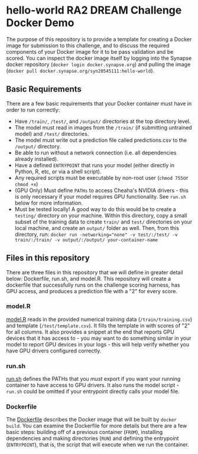 # hello-world RA2 DREAM Challenge Docker Demo

The purpose of this repository is to provide a template for creating a Docker image for submission to this challenge, and to discuss the required components of your Docker image for it to be pass validation and be scored. You can inspect the docker image itself by logging into the Synapse docker repository (`docker login docker.synapse.org`) and pulling the image (`docker pull docker.synapse.org/syn20545111:hello-world`). 

## Basic Requirements 

There are a few basic requirements that your Docker container must have in order to run correctly: 

- Have `/train/`, `/test/`, and `/output/` directories at the top directory level. 
- The model must read in images from the `/train/` (if submitting untrained model) and `/test/` directories.
- The model must write out a prediction file called predictions.csv to the `/output/` directory. 
- Be able to run without a network connection (i.e. all dependencies already installed).
- Have a defined `ENTRYPOINT` that runs your model (either directly in Python, R, etc, or via a shell script). 
- Any required scripts must be executable by non-root user (`chmod 755`or `chmod +x`)
- (GPU Only) Must define `PATHs` to access Cheaha's NVIDIA drivers - this is only necessary if your model requires GPU functionality. See `run.sh` below for more information. 
- Must be tested locally! A good way to do this would be to create a `testing/` directory on your machine. Within this directory, copy a small subset of the training data to create `train/` and `test/` directories on your local machine, and create an `output/` folder as well. Then, from this directory, run:  `docker run -networking="none" -v test/:/test/ -v train/:/train/ -v output/:/output/ your-container-name`
 
## Files in this repository
There are three files in this repository that we will define in greater detail below: Dockerfile, run.sh, and model.R. This repository will create a dockerfile that successfully runs on the challenge scoring harness, has GPU access, and produces a prediction file with a "2" for every score.

### model.R

[model.R](https://github.com/allaway/ra2-docker-demo/blob/master/model.R) reads in the provided numerical training data (`/train/training.csv`) and template (`/test/template.csv`). It fills the template in with scores of "2" for all columns. It also provides a snippet at the end that reports GPU devices that it has access to - you may want to do something similar in your model to report GPU devices in your logs - this will help verify whether you have GPU drivers configured correctly. 

### run.sh

[run.sh](https://github.com/allaway/ra2-docker-demo/blob/master/run.sh) defines the PATHs that you *must* export if you want your running container to have access to GPU drivers. It also runs the model script - `run.sh` could be omitted if your entrypoint directly calls your model file. 

### Dockerfile 

The [Dockerfile](https://github.com/allaway/ra2-docker-demo/blob/master/Dockerfile) describes the Docker image that will be built by `docker build`. You can examine the Dockerfile for more details but there are a few basic steps: building off of a previous container (`FROM`), installing dependencies and making directories (`RUN`) and defining the entrypoint (`ENTRYPOINT`), that is, the script that will execute when we run the container. 
